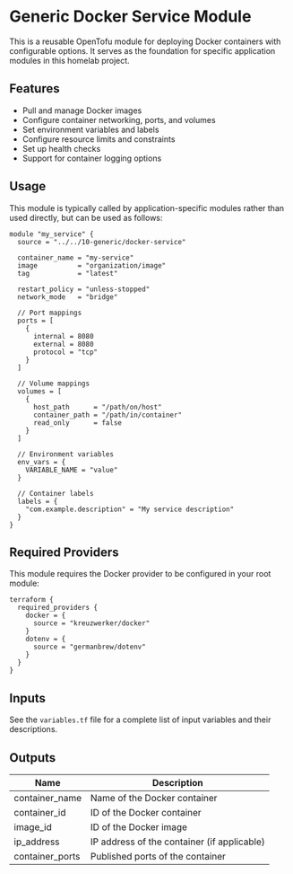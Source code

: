 # Generic Docker Service Module

This is a reusable OpenTofu module for deploying Docker containers with configurable options. It serves as the foundation for specific application modules in this homelab project.

## Features

- Pull and manage Docker images
- Configure container networking, ports, and volumes
- Set environment variables and labels
- Configure resource limits and constraints
- Set up health checks
- Support for container logging options

## Usage

This module is typically called by application-specific modules rather than used directly, but can be used as follows:

```hcl
module "my_service" {
  source = "../../10-generic/docker-service"

  container_name = "my-service"
  image          = "organization/image"
  tag            = "latest"

  restart_policy = "unless-stopped"
  network_mode   = "bridge"

  // Port mappings
  ports = [
    {
      internal = 8080
      external = 8080
      protocol = "tcp"
    }
  ]

  // Volume mappings
  volumes = [
    {
      host_path      = "/path/on/host"
      container_path = "/path/in/container"
      read_only      = false
    }
  ]

  // Environment variables
  env_vars = {
    VARIABLE_NAME = "value"
  }

  // Container labels
  labels = {
    "com.example.description" = "My service description"
  }
}
```

## Required Providers

This module requires the Docker provider to be configured in your root module:

```hcl
terraform {
  required_providers {
    docker = {
      source = "kreuzwerker/docker"
    }
    dotenv = {
      source = "germanbrew/dotenv"
    }
  }
}
```

## Inputs

See the `variables.tf` file for a complete list of input variables and their descriptions.

## Outputs

| Name            | Description                                 |
| --------------- | ------------------------------------------- |
| container_name  | Name of the Docker container                |
| container_id    | ID of the Docker container                  |
| image_id        | ID of the Docker image                      |
| ip_address      | IP address of the container (if applicable) |
| container_ports | Published ports of the container            |